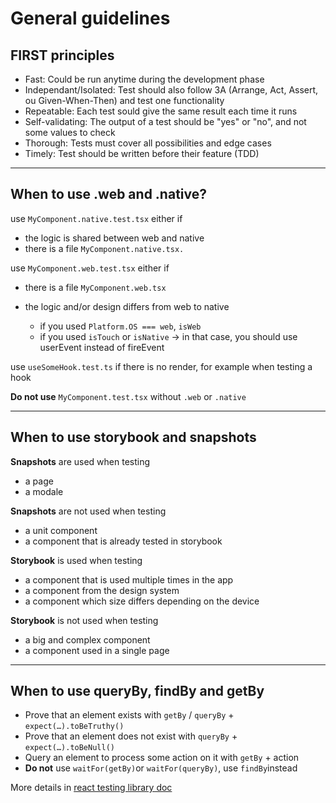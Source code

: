# General guidelines

## FIRST principles

- Fast: Could be run anytime during the development phase
- Independant/Isolated: Test should also follow 3A (Arrange, Act, Assert, ou Given-When-Then) and test one functionality
- Repeatable: Each test sould give the same result each time it runs
- Self-validating: The output of a test should be "yes" or "no", and not some values to check
- Thorough: Tests must cover all possibilities and edge cases
- Timely: Test should be written before their feature (TDD)

---

## When to use .web and .native?

use `MyComponent.native.test.tsx` either if

- the logic is shared between web and native
- there is a file `MyComponent.native.tsx.`

use `MyComponent.web.test.tsx` either if

- there is a file `MyComponent.web.tsx`
- the logic and/or design differs from web to native

  - if you used `Platform.OS === web`, `isWeb`
  - if you used `isTouch` or `isNative`
    -> in that case, you should use userEvent instead of fireEvent

use `useSomeHook.test.ts` if there is no render, for example when testing a hook

**Do not use** `MyComponent.test.tsx` without `.web` or `.native`

---

## When to use storybook and snapshots

**Snapshots** are used when testing

- a page
- a modale

**Snapshots** are not used when testing

- a unit component
- a component that is already tested in storybook

**Storybook** is used when testing

- a component that is used multiple times in the app
- a component from the design system
- a component which size differs depending on the device

**Storybook** is not used when testing

- a big and complex component
- a component used in a single page

---

## When to use queryBy, findBy and getBy

- Prove that an element exists with `getBy` / `queryBy` + `expect(…).toBeTruthy()`
- Prove that an element does not exist with `queryBy` + `expect(…).toBeNull()`
- Query an element to process some action on it with `getBy` + action
- **Do not** use `waitFor(getBy)`or `waitFor(queryBy)`, use `findBy`instead

More details in [react testing library doc](https://testing-library.com/docs/queries/about/#priority)
